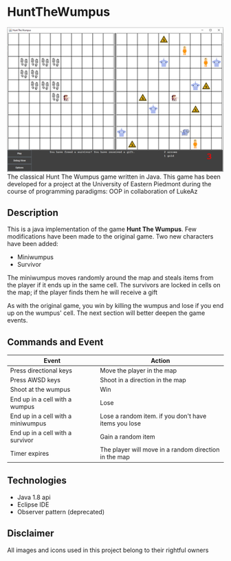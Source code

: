 # HuntTheWumpus
![alt text](https://raw.githubusercontent.com/DaveDeDave/HuntTheWumpus/main/docs/gamePreview.png?token=ASKQWYVZQZKMUTLIL3HPCXLARRXIC)
The classical Hunt The Wumpus game written in Java. 
This game has been developed for a project at the University of Eastern Piedmont during the course of programming paradigms: OOP in collaboration of LukeAz

## Description
This is a java implementation of the game **Hunt The Wumpus**.
Few modifications have been made to the original game. Two new characters have been added:
- Miniwumpus
- Survivor

The miniwumpus moves randomly around the map and steals items from the player if it ends up in the same cell.
The survivors are locked in cells on the map; if the player finds them he will receive a gift

As with the original game, you win by killing the wumpus and lose if you end up on the wumpus' cell.
The next section will better deepen the game events.

## Commands and Event
| Event | Action |
| ----------- | ----------- |
| Press directional keys | Move the player in the map |
| Press AWSD keys | Shoot in a direction in the map |
| Shoot at the wumpus | Win |
| End up in a cell with a wumpus | Lose |
| End up in a cell with a miniwumpus | Lose a random item. if you don't have items you lose |
| End up in a cell with a survivor | Gain a random item |
| Timer expires | The player will move in a random direction in the map |

## Technologies
- Java 1.8 api
- Eclipse IDE
- Observer pattern (deprecated)

## Disclaimer
All images and icons used in this project belong to their rightful owners
